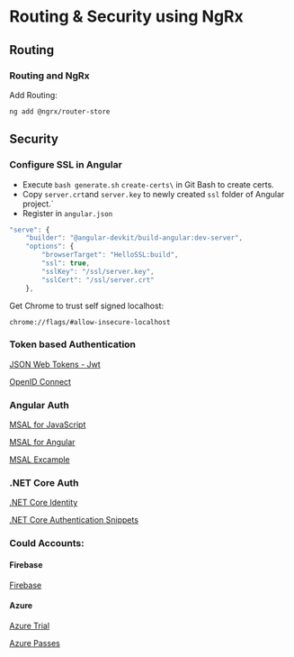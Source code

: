 # Routing & Security using NgRx

## Routing

### Routing and NgRx

Add Routing:

```
ng add @ngrx/router-store
```

## Security

### Configure SSL in Angular

- Execute `bash generate.sh` `create-certs\` in Git Bash to create certs.
- Copy `server.crt`and `server.key` to newly created `ssl` folder of Angular project.`
- Register in `angular.json`

```typescript
"serve": {
    "builder": "@angular-devkit/build-angular:dev-server",
    "options": {
        "browserTarget": "HelloSSL:build",
        "ssl": true,
        "sslKey": "/ssl/server.key",
        "sslCert": "/ssl/server.crt"
    },
```

Get Chrome to trust self signed localhost:

```
chrome://flags/#allow-insecure-localhost
```

### Token based Authentication

[JSON Web Tokens - Jwt](https://jwt.io/)

[OpenID Connect](https://connect2id.com/learn/openid-connect)

### Angular Auth

[MSAL for JavaScript](https://github.com/AzureAD/microsoft-authentication-library-for-js)

[MSAL for Angular](https://github.com/AzureAD/microsoft-authentication-library-for-js/tree/dev/lib/msal-angular)

[MSAL Excample](https://docs.microsoft.com/en-us/samples/azure-samples/active-directory-javascript-singlepageapp-angular/active-directory-javascript-singlepageapp-angular/)

### .NET Core Auth

[.NET Core Identity](https://docs.microsoft.com/en-us/aspnet/core/security/authentication/identity?view=aspnetcore-2.2&tabs=visual-studio)

[.NET Core Authentication Snippets](https://docs.microsoft.com/en-us/aspnet/core/security/authentication/social/microsoft-logins?view=aspnetcore-2.2)

### Could Accounts:

#### Firebase

[Firebase](https://firebase.google.com/)

#### Azure

[Azure Trial](https://azure.microsoft.com/en-us/free/)

[Azure Passes](https://www.microsoftazurepass.com/)
